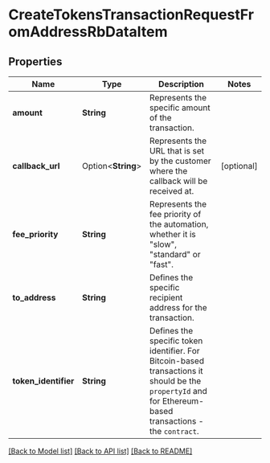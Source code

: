 # CreateTokensTransactionRequestFromAddressRbDataItem

## Properties

Name | Type | Description | Notes
------------ | ------------- | ------------- | -------------
**amount** | **String** | Represents the specific amount of the transaction. | 
**callback_url** | Option<**String**> | Represents the URL that is set by the customer where the callback will be received at. | [optional]
**fee_priority** | **String** | Represents the fee priority of the automation, whether it is \"slow\", \"standard\" or \"fast\". | 
**to_address** | **String** | Defines the specific recipient address for the transaction. | 
**token_identifier** | **String** | Defines the specific token identifier. For Bitcoin-based transactions it should be the `propertyId` and for Ethereum-based transactions - the `contract`. | 

[[Back to Model list]](../README.md#documentation-for-models) [[Back to API list]](../README.md#documentation-for-api-endpoints) [[Back to README]](../README.md)


